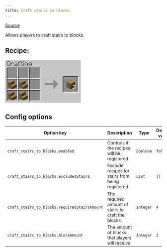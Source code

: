 ```yaml
---
title: Craft stairs to blocks
---
```

[Source](https://vanillatweaks.net)

Allows players to craft stairs to blocks.
## Recipe:
![The Recipe](/img/craft_stairs_to_blocks.png)

## Config options

| Option key                                    | Description                                       | Type      | Default value | Possible values                                                                        |
|-----------------------------------------------|---------------------------------------------------|-----------|---------------|----------------------------------------------------------------------------------------|
| `craft_stairs_to_blocks.enabled`              | Controls if the recipes will be registered        | `Boolean` | `false`       | `true/false`                                                                           |
| `craft_stairs_to_blocks.excludedStairs`       | Exclude recipes for stairs from being registered  | `List`    | `[]`          | [List of materials](https://hub.spigotmc.org/javadocs/bukkit/org/bukkit/Material.html) |
| `craft_stairs_to_blocks.requiredStairsAmount` | The required amount of stairs to craft the blocks | `Integer` | `4`           | `1`-`9`                                                                                |
| `craft_stairs_to_blocks.blockAmount`          | The amount of blocks that players will receive    | `Integer` | `3`           | `1`-`64`                                                                                 |
